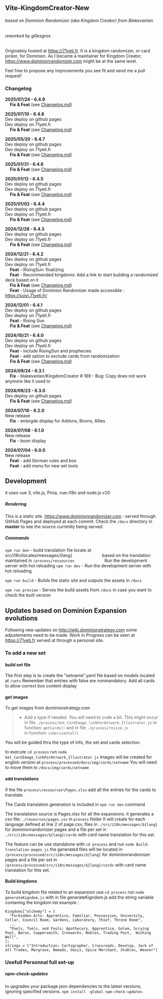 ## Vite-KingdomCreator-New
###### based on Dominion Randomizer (aka Kingdom Creator) from Blakevanlan
###### reworked by gillesgros

Originately hosted at https://71yeti.fr.
It is a kingdom randomizer, or card picker, for Dominion.
As I became a maintainer for Kingdom Creator, https://www.dominionrandomizer.com might be at the same level.

Feel free to propose any improvements you see fit and send me a pull request!

### Changelog
**2025/07/24 - 6.4.9**  
    **Fix & Feat** (see [Changelog.md](./Changelog.md))

**2025/07/10 - 6.4.8**  
Dev deploy on github pages  
Dev deploy on 71yeti.fr  
    **Fix & Feat** (see [Changelog.md](./Changelog.md))

**2025/05/20 - 6.4.7**  
Dev deploy on github pages  
Dev deploy on 71yeti.fr  
    **Fix & Feat** (see [Changelog.md](./Changelog.md))

**2025/01/31 - 6.4.6**  
    **Fix & Feat** (see [Changelog.md](./Changelog.md))

**2025/01/12 - 6.4.5**  
Dev deploy on github pages  
Dev deploy on 71yeti.fr  
    **Fix & Feat** (see [Changelog.md](./Changelog.md))

**2025/01/02 - 6.4.4**  
Dev deploy on github pages  
Dev deploy on 71yeti.fr  
    **Fix & Feat** (see [Changelog.md](./Changelog.md))

**2024/12/28 - 6.4.3**  
Dev deploy on github pages  
Dev deploy on 71yeti.fr  
    **Fix & Feat** (see [Changelog.md](./Changelog.md))

**2024/12/21 - 6.4.2**  
Dev deploy on github pages  
Dev deploy on 71yeti.fr  
    **Feat** - RisingSun: finalizing  
    **Feat** - Recommended kingdoms: Add a link to start building a randomized deck based on it  
    **Fix & Feat** (see [Changelog.md](./Changelog.md))  
    **Feat** - Usage of Dominion Randomizer made accessible : https://suivi.71yeti.fr/  


**2024/12/01 - 6.4.1**  
Dev deploy on github pages  
Dev deploy on 71yeti.fr  
    **Feat** - Rising Sun  
    **Fix & Feat** (see [Changelog.md](./Changelog.md))  

**2024/10/21 - 6.4.0**  
Dev deploy on github pages  
Dev deploy on 71yeti.fr  
    **Feat** - include RisingSun and prophecies  
    **Feat** - add option to exclude cards from randomization  
    **Fix & Feat** (see [Changelog.md](./Changelog.md))  

**2024/09/24 - 6.3.1**  
    **Fix** - blakevanlan/KingdomCreator # 169 - Bug: Copy does not work anymore like it used to  
  
**2024/09/23 - 6.3.0**  
Dev deploy on github pages  
    **Fix & Feat** (see [Changelog.md](./Changelog.md))  

**2024/07/10 - 6.2.0**  
New release  
    **Fix** - enlargde display for Addons, Boons, Allies  

**2024/07/08 - 6.1.0**  
New release  
    **Fix** - boon display  

**2024/07/04 - 6.0.0**  
New release  
    **Feat** - add German rules and box  
    **Feat** - add menu for new set tools  

## Development
it uses vue 3, vite.js, Pinia, vue-i18n and node.js v20

##### Rendering
This is a static site.
https://www.dominionrandomizer.com : served through GitHub Pages and deployed at each commit. Check the `/docs` directory in **master** to see the source currently being served.


##### Commands
`npm run Gen` - build translation file locate at src/i18n/locales/messages/{lang}
                        based on the translation maintained in `/process/ressources`
                        Run the development server with hot reloading 
`npm run dev` - Run the development server with hot reloading 

`npm run build` - Builds the static site and outputs the assets in `/docs`

`npm run preview` - Serves the build assets from `/docs` in case you want to check the built version

## Updates based on Dominion Expansion evolutions
Following new updates on http://wiki.dominionstrategy.com some adjustements need to be made.
Work in Progress can be seen at https://71yeti.fr served at through a personal site.

### To add a new set
#### build set file
The first step is to create the "setname".yaml file based on models located at `/sets`
Remember that entries with false are nonmandatory.
Add all cards to allow correct box content display

#### get images
To get images from dominionstrategy.com
> - Add a type if needed. You will need to code a bit.
>   This might occur in file `./process/Get_CardImage_linkForAtrwork_Illustrator.js`
>   in function: `getCards()`
>   and in file `./process/resize.js`  
>   in function: `isHorizontal()`

You will be guided thru the type of info, the set and cards selection.

to execute `cd process` run `node Get_CardImage_linkForAtrwork_Illustrator.js`
Images will be created for english version at `process/processed/docs/img/cards/setname`
You will need to move them to `/docs/img/cards/setname`

#### add translations
if the file `process\ressources\Pages.xlsx` add all the entries for the cards to translate.

The Cards translation generation is included in `npm run Gen` command

The translataion source is Pages.xlsx for all the expansions.
it generates a csv file: `./resources/pages.csv` in `process` folder
It will create for each language defined at line 2 of page.csv, files in 
`./src/i18n/messages/${lang}` for dominionrandomizer pages and
a file per set in `./src/i18n/messages/${lang}/cards` with card name translation for this set.

The feature can be use standalone with `cd process` and run `node Build-translation-pages.js`
the generated files will be located in `/process/processed/src/i18n/messages/${lang}` for dominionrandomizer pages and
a file per set in `/process/processed/src/i18n/messages/${lang}/cards` with card name translation for this set.

#### Build kingdoms
To build kingdom file related to an expansion use
`cd process` run `node generateKigndom.js`
with in file generateKigndom.js
add the string variable contaning the kingdom list 
example : 
```
Kingdoms["alchemy"] = [
  "Forbidden Arts: Apprentice, Familiar, Possession, University, Cellar, Council Room, Gardens, Laboratory, Thief, Throne Room",
  ...
  "Pools, Tools, and Fools: Apothecary, Apprentice, Golem, Scrying Pool, Baron, Coppersmith, Ironworks, Nobles, Trading Post,  Wishing Well",
];
strings = ["Introduction: Cartographer, Crossroads, Develop, Jack of all Trades, Margrave, Nomads, Oasis, Spice Merchant, Stables, Weaver"]
```


### Usefull Personnal full set-up

##### npm-check-updates 
to upgrades your package.json dependencies to the latest versions, ignoring specified versions.
`npm install -global npm-check-updates`